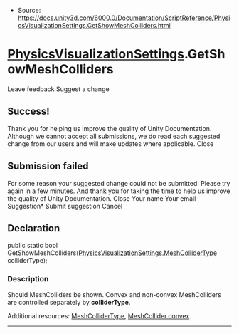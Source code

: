 * Source: https://docs.unity3d.com/6000.0/Documentation/ScriptReference/PhysicsVisualizationSettings.GetShowMeshColliders.html

#  [PhysicsVisualizationSettings](https://docs.unity3d.com/6000.0/Documentation/ScriptReference/PhysicsVisualizationSettings.html).GetShowMeshColliders
Leave feedback
Suggest a change
## Success!
Thank you for helping us improve the quality of Unity Documentation. Although we cannot accept all submissions, we do read each suggested change from our users and will make updates where applicable.
Close
## Submission failed
For some reason your suggested change could not be submitted. Please <a>try again</a> in a few minutes. And thank you for taking the time to help us improve the quality of Unity Documentation.
Close
Your name Your email Suggestion* Submit suggestion
Cancel
## Declaration
public static bool GetShowMeshColliders([PhysicsVisualizationSettings.MeshColliderType](https://docs.unity3d.com/6000.0/Documentation/ScriptReference/PhysicsVisualizationSettings.MeshColliderType.html) colliderType); 
### Description
Should MeshColliders be shown.
Convex and non-convex MeshColliders are controlled separately by **colliderType**.  
  
Additional resources: [MeshColliderType](https://docs.unity3d.com/6000.0/Documentation/ScriptReference/PhysicsVisualizationSettings.MeshColliderType.html), [MeshCollider.convex](https://docs.unity3d.com/6000.0/Documentation/ScriptReference/MeshCollider-convex.html).
* * *
